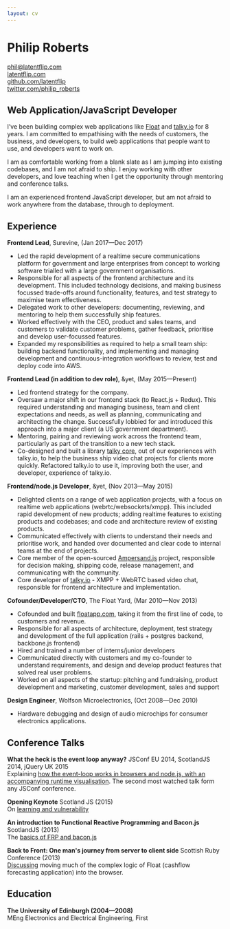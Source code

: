```yaml
---
layout: cv
---
```


# Philip Roberts

[phil@latentflip.com](mailto:phil@latentflip.com)  
[latentflip.com](http://latentflip.com)  
[github.com/latentflip](https://github.com/latentflip)  
[twitter.com/philip_roberts](https://twitter.com/philip_roberts)


## Web Application/JavaScript Developer

I’ve been building complex web applications like [Float](https://floatapp.com) and [talky.io](https://talky.io) for 8 years. I am committed to empathising with the needs of customers, the business, and developers, to build web applications that people want to use, and developers want to work on.

I am as comfortable working from a blank slate as I am jumping into existing codebases, and I am not afraid to ship. I enjoy working with other developers, and love teaching when I get the opportunity through mentoring and conference talks.

I am an experienced frontend JavaScript developer, but am not afraid to work anywhere from the database, through to deployment.


## Experience

**Frontend Lead**,  Surevine, (Jan 2017—Dec 2017)

* Led the rapid development of a realtime secure communications platform for government and large enterprises from concept to working software trialled with a large government organisations.
* Responsible for all aspects of the frontend architecture and its development. This included technology decisions, and making business focussed trade-offs around functionality, features, and test strategy to maximise team effectiveness.
* Delegated work to other developers: documenting, reviewing, and mentoring to help them successfully ship features.
* Worked effectively with the CEO, product and sales teams, and customers to validate customer problems, gather feedback, prioritise and develop user-focussed features.
* Expanded my responsibilities as required to help a small team ship: building backend functionality, and implementing and managing development and continuous-integration workflows to review, test and deploy code into AWS.



**Frontend Lead (in addition to dev role)**,  &yet, (May 2015—Present)

* Led frontend strategy for the company.
* Oversaw a major shift in our frontend stack (to React.js + Redux). This required understanding and managing business, team and client expectations and needs, as well as planning, communicating and architecting the change. Successfully lobbied for and introduced this approach into a major client (a US government department).
* Mentoring, pairing and reviewing work across the frontend team, particularly as part of the transition to a new tech stack.
* Co-designed and built a library [talky core](https://about.talky.io/core/), out of our experiences with talky.io, to help the business ship video chat projects for clients more quickly. Refactored talky.io to use it, improving both the user, and developer, experience of talky.io.

**Frontend/node.js Developer**, &yet, (Nov 2013—May 2015)

* Delighted clients on a range of web application projects, with a focus on realtime web applications (webrtc/websockets/xmpp). This included rapid development of new products; adding realtime features to existing products and codebases; and code and architecture review of existing products.
* Communicated effectively with clients to understand their needs and prioritise work, and handed over documented and clear code to internal teams at the end of projects. 
* Core member of the open-sourced [Ampersand.js](https://ampersandjs.com) project, responsible for decision making, shipping code, release management, and communicating with the community.
* Core developer of [talky.io](https://talky.io) - XMPP + WebRTC based video chat, responsible for frontend architecture and implementation.

**Cofounder/Developer/CTO**, The Float Yard, (Mar 2010—Nov 2013)

* Cofounded and built [floatapp.com](https://floatapp.com), taking it from the first line of code, to customers and revenue. 
* Responsible for all aspects of architecture, deployment, test strategy and development of the full application (rails + postgres backend, backbone.js frontend)
* Hired and trained a number of interns/junior developers
* Communicated directly with customers and my co-founder to understand requirements, and design and develop product features that solved real user problems.
* Worked on all aspects of the startup: pitching and fundraising, product development and marketing, customer development, sales and support

**Design Engineer**, Wolfson Microelectronics, (Oct 2008—Dec 2010)

* Hardware debugging and design of audio microchips for consumer electronics applications.

## Conference Talks

**What the heck is the event loop anyway?** JSConf EU 2014, ScotlandJS 2014, jQuery UK 2015    
Explaining [how the event-loop works in browsers and node.js, with an accompanying runtime visualisation](http://latentflip.com/loupe/). The second most watched talk form any JSConf conference.

**Opening Keynote** Scotland JS (2015)    
On [learning and vulnerability](https://www.youtube.com/watch?v=43BdvIDdZA4)

**An introduction to Functional Reactive Programming and Bacon.js** ScotlandJS (2013)    
The [basics of FRP and bacon.js](https://vimeo.com/68987289)

**Back to Front: One man's journey from server to client side** Scottish Ruby Conference (2013)    
[Discussing](https://vimeo.com/66857759) moving much of the complex logic of Float (cashflow forecasting application) into the browser.


## Education

**The University of Edinburgh (2004—2008)**  
MEng Electronics and Electrical Engineering, First
